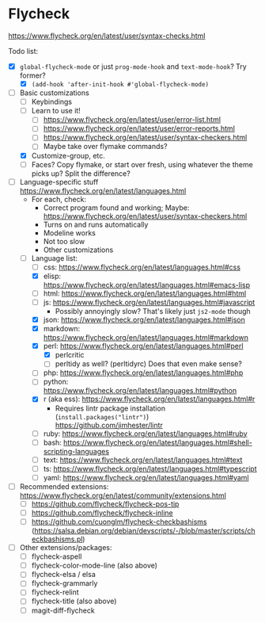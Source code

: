 # Flycheck

<https://www.flycheck.org/en/latest/user/syntax-checks.html>

Todo list:

- [x] `global-flycheck-mode` or just `prog-mode-hook` and `text-mode-hook`?  Try former?
  - [x] `(add-hook 'after-init-hook #'global-flycheck-mode)`
- [ ] Basic customizations
  - [ ] Keybindings
  - [ ] Learn to use it!
	- [ ] <https://www.flycheck.org/en/latest/user/error-list.html>
	- [ ] <https://www.flycheck.org/en/latest/user/error-reports.html>
	- [ ] <https://www.flycheck.org/en/latest/user/syntax-checkers.html>
	- [ ] Maybe take over flymake commands?
  - [x] Customize-group, etc.
  - [ ] Faces?  Copy flymake, or start over fresh, using whatever the theme picks up?  Split the difference?
- [ ] Language-specific stuff <https://www.flycheck.org/en/latest/languages.html>
  - For each, check:
	- Correct program found and working; Maybe: <https://www.flycheck.org/en/latest/user/syntax-checkers.html>
	- Turns on and runs automatically
	- Modeline works
	- Not too slow
	- Other customizations
  - [ ] Language list:
	- [ ] css: <https://www.flycheck.org/en/latest/languages.html#css>
	- [x] elisp: <https://www.flycheck.org/en/latest/languages.html#emacs-lisp>
	- [ ] html: <https://www.flycheck.org/en/latest/languages.html#html>
	- [ ] js: <https://www.flycheck.org/en/latest/languages.html#javascript>
	  - Possibly annoyingly slow?  That's likely just `js2-mode` though
	- [x] json: <https://www.flycheck.org/en/latest/languages.html#json>
	- [x] markdown: <https://www.flycheck.org/en/latest/languages.html#markdown>
	- [x] perl: <https://www.flycheck.org/en/latest/languages.html#perl>
	  - [x] perlcritic
	  - [ ] perltidy as well? (perltidyrc) Does that even make sense?
	- [ ] php: <https://www.flycheck.org/en/latest/languages.html#php>
	- [ ] python: <https://www.flycheck.org/en/latest/languages.html#python>
	- [x] r (aka ess): <https://www.flycheck.org/en/latest/languages.html#r>
		- Requires lintr package installation (`install.packages("lintr")`) <https://github.com/jimhester/lintr>
	- [ ] ruby: <https://www.flycheck.org/en/latest/languages.html#ruby>
	- [ ] bash: <https://www.flycheck.org/en/latest/languages.html#shell-scripting-languages>
	- [ ] text: <https://www.flycheck.org/en/latest/languages.html#text>
	- [ ] ts: <https://www.flycheck.org/en/latest/languages.html#typescript>
	- [ ] yaml: <https://www.flycheck.org/en/latest/languages.html#yaml>
- [ ] Recommended extensions: <https://www.flycheck.org/en/latest/community/extensions.html>
  - [ ] <https://github.com/flycheck/flycheck-pos-tip>
  - [ ] <https://github.com/flycheck/flycheck-inline>
  - [ ] <https://github.com/cuonglm/flycheck-checkbashisms> (<https://salsa.debian.org/debian/devscripts/-/blob/master/scripts/checkbashisms.pl>)
- [ ] Other extensions/packages:
  - [ ] flycheck-aspell
  - [ ] flycheck-color-mode-line (also above)
  - [ ] flycheck-elsa / elsa
  - [ ] flycheck-grammarly
  - [ ] flycheck-relint
  - [ ] flycheck-title (also above)
  - [ ] magit-diff-flycheck
